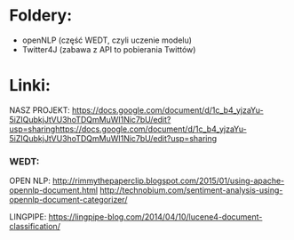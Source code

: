 # Foldery:

- openNLP (część WEDT, czyli uczenie modelu)
- Twitter4J (zabawa z API to pobierania Twittów)

# Linki:

NASZ PROJEKT:
https://docs.google.com/document/d/1c_b4_yjzaYu-5iZIQubkjJtVU3hoTDQmMuWI1Nic7bU/edit?usp=sharinghttps://docs.google.com/document/d/1c_b4_yjzaYu-5iZIQubkjJtVU3hoTDQmMuWI1Nic7bU/edit?usp=sharing


### WEDT:

OPEN NLP:
http://rimmythepaperclip.blogspot.com/2015/01/using-apache-opennlp-document.html
http://technobium.com/sentiment-analysis-using-opennlp-document-categorizer/

LINGPIPE:
https://lingpipe-blog.com/2014/04/10/lucene4-document-classification/

